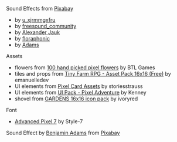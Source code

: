 Sound Effects from [Pixabay](https://pixabay.com/)
- by [u_xjrmmgxfru](https://pixabay.com/fr/users/u_xjrmmgxfru-47169417) 
- by [freesound_community](https://pixabay.com/fr/users/freesound_community-46691455/)
- by [Alexander Jauk](https://pixabay.com/users/alex_jauk-16800354/?)
- by [floraphonic](https://pixabay.com/users/floraphonic-38928062/)
- by [Adams](https://pixabay.com/users/benkirb-8692052/)

Assets
- flowers from [100 hand picked pixel flowers](https://btl-games.itch.io/pixel-art-fauna-asset-pack) by BTL Games
- tiles and props from [Tiny Farm RPG - Asset Pack 16x16 (Free)](https://emanuelledev.itch.io/farm-rpg) by emanuelledev
- UI elements from [Pixel Card Assets](https://opengameart.org/content/pixel-card-assets) by storiesstrauss
- UI elements from [UI Pack - Pixel Adventure](https://kenney.nl/assets/ui-pack-pixel-adventure) by Kenney
- shovel from [GARDENS 16x16 icon pack](https://ivoryred.itch.io/gardens-16x16-icon-pack) by ivoryred

Font
- [Advanced Pixel 7](https://www.dafont.com/advanced-pixel-7.font) by Style-7

Sound Effect by <a href="https://pixabay.com/users/benkirb-8692052/?utm_source=link-attribution&utm_medium=referral&utm_campaign=music&utm_content=268901">Benjamin Adams</a> from <a href="https://pixabay.com/sound-effects//?utm_source=link-attribution&utm_medium=referral&utm_campaign=music&utm_content=268901">Pixabay</a>
